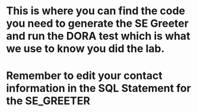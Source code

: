 #  This is where you can find the code you need to generate the SE Greeter and run the DORA test which is what we use to know you did the lab.  
#  Remember to edit your contact information in the SQL Statement for the SE_GREETER ##
